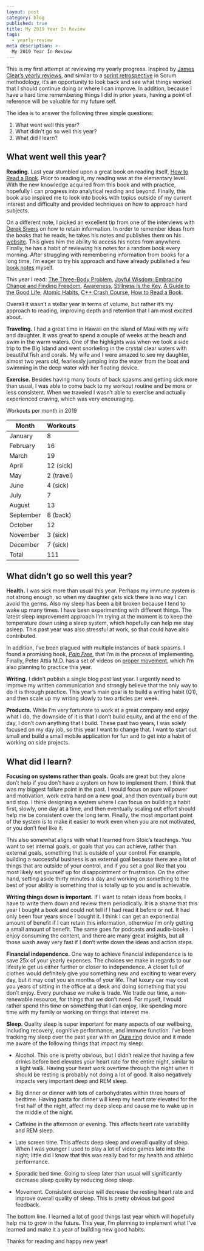 ```yaml
---
layout: post
category: blog
published: true
title: My 2019 Year In Review
tags:
  - yearly-review
meta description: >-
  My 2019 Year In Review
---
```

This is my first attempt at reviewing my yearly progress. Inspired by [James Clear’s yearly reviews](https://jamesclear.com/2019-annual-review), and similar to a [sprint retrospective](https://www.scrum.org/resources/what-is-a-sprint-retrospective) in Scrum methodology, it’s an opportunity to look back and see what things worked that I should continue doing or where I can improve. In addition, because I have a hard time remembering things I did in prior years, having a point of reference will be valuable for my future self.

The idea is to answer the following three simple questions:

1.  What went well this year?
2.  What didn't go so well this year?
3.  What did I learn?
    
## What went well this year?

**Reading.** Last year stumbled upon a great book on reading itself, [How to Read a Book](https://amzn.to/384X9NQ). Prior to reading it, my reading was at the elementary level. With the new knowledge acquired from this book and with practice, hopefully I can progress into analytical reading and beyond. Finally, this book also inspired me to look into books with topics outside of my current interest and difficulty and provided techniques on how to approach hard subjects.

On a different note, I picked an excellent tip from one of the interviews with [Derek Sivers](https://sivers.org/book) on how to retain information. In order to remember ideas from the books that he reads, he takes his notes and publishes them on his [website](https://sivers.org/book). This gives him the ability to access his notes from anywhere. Finally, he has a habit of reviewing his notes for a random book every morning. After struggling with remembering information from books for a long time, I’m eager to try his approach and have already published a few [book notes](https://books.maskalik.com/) myself.

This year I read: [The Three-Body Problem](https://amzn.to/2RhoYvg), [Joyful Wisdom: Embracing Change and Finding Freedom](https://amzn.to/382fM4U), [Awareness](https://amzn.to/382v2yB), [Stillness Is the Key](https://amzn.to/2u18XBJ), [A Guide to the Good Life](https://amzn.to/2FYTTaR), [Atomic Habits](https://amzn.to/3a99MZS), [C++ Crash Course](https://amzn.to/36SQohL), [How to Read a Book](https://amzn.to/384X9NQ).

Overall it wasn’t a stellar year in terms of volume, but rather it’s my approach to reading, improving depth and retention that I am most excited about.

**Traveling.** I had a great time in Hawaii on the island of Maui with my wife and daughter. It was great to spend a couple of weeks at the beach and swim in the warm waters. One of the highlights was when we took a side trip to the Big Island and went snorkeling in the crystal clear waters with beautiful fish and corals. My wife and I were amazed to see my daughter, almost two years old, fearlessly jumping into the water from the boat and swimming in the deep water with her floating device.

**Exercise.** Besides having many bouts of back spasms and getting sick more than usual, I was able to come back to my workout routine and be more or less consistent. When we traveled I wasn’t able to exercise and actually experienced craving, which was very encouraging.

Workouts per month in 2019

| Month     | Workouts   |
| --------- | ---------- |
| January   | 8          |
| February  | 16         |
| March     | 19         |
| April     | 12 (sick)  |
| May       | 2 (travel) |
| June      | 4 (sick)   |
| July      | 7          |
| August    | 13         |
| September | 8 (back)   |
| October   | 12         |
| November  | 3 (sick)   |
| December  | 7 (sick)   |
| Total     | 111        |


## What didn’t go so well this year?

**Health.** I was sick more than usual this year. Perhaps my immune system is not strong enough, so when my daughter gets sick there is no way I can avoid the germs. Also my sleep has been a bit broken because I tend to wake up many times. I have been experimenting with different things. The latest sleep improvement approach I’m trying at the moment is to keep the temperature down using a sleep system, which hopefully can help me stay asleep. This past year was also stressful at work, so that could have also contributed.

In addition, I’ve been plagued with multiple instances of back spasms. I found a promising book, *[Pain Free](https://amzn.to/2u3My6N)*, that I’m in the process of implementing. Finally, Peter Attia M.D. has a set of videos on [proper movement](https://peterattiamd.com/move-defines-live/), which I’m also planning to practice this year.

**Writing.** I didn’t publish a single blog post last year. I urgently need to improve my written communication and strongly believe that the only way to do it is through practice. This year’s main goal is to build a writing habit (Q1), and then scale up my writing slowly to two articles per week.

**Products.** While I’m very fortunate to work at a great company and enjoy what I do, the downside of it is that I don’t build equity, and at the end of the day, I don’t own anything that I build. These past two years, I was solely focused on my day job, so this year I want to change that. I want to start out small and build a small mobile application for fun and to get into a habit of working on side projects.

## What did I learn?

**Focusing on systems rather than goals.** Goals are great but they alone don’t help if you don’t have a system on how to implement them. I think that was my biggest failure point in the past. I would focus on pure willpower and motivation, work extra hard on a new goal, and then eventually burn out and stop. I think designing a system where I can focus on building a habit first, slowly, one day at a time, and then eventually scaling out effort should help me be consistent over the long term. Finally, the most important point of the system is to make it easier to work even when you are not motivated, or you don’t feel like it.

This also somewhat aligns with what I learned from Stoic’s teachings. You want to set internal goals, or goals that you can achieve, rather than external goals, something that is outside of your control. For example, building a successful business is an external goal because there are a lot of things that are outside of your control, and if you set a goal like that you most likely set yourself up for disappointment or frustration. On the other hand, setting aside thirty minutes a day and working on something to the best of your ability is something that is totally up to you and is achievable.

**Writing things down is important.** If I want to retain ideas from books, I have to write them down and review them periodically. It is a shame that this year I bought a book and could not tell if I had read it before or not. It had only been four years since I bought it. I think I can get an exponential amount of benefit if I can retain this information, otherwise I’m only getting a small amount of benefit. The same goes for podcasts and audio-books. I enjoy consuming the content, and there are many great insights, but all those wash away very fast if I don’t write down the ideas and action steps.

**Financial independence.** One way to achieve financial independence is to save 25x of your yearly expenses. The choices we make in regards to our lifestyle get us either further or closer to independence. A closet full of clothes would definitely give you something new and exciting to wear every day, but it may cost you six months of your life. That luxury car may cost you years of sitting in the office at a desk and doing something that you don’t enjoy. Every purchase we make is trade. We trade our time, a non-renewable resource, for things that we don’t need. For myself, I would rather spend this time on something that I can enjoy, like spending more time with my family or working on things that interest me.

**Sleep.** Quality sleep is super important for many aspects of our wellbeing, including recovery, cognitive performance, and immune function. I’ve been tracking my sleep over the past year with an [Oura ring](https://ouraring.com/) device and it made me aware of the following things that impact my sleep:

-   Alcohol. This one is pretty obvious, but I didn’t realize that having a few drinks before bed elevates your heart rate for the entire night, similar to a light walk. Having your heart work overtime through the night when it should be resting is probably not doing a lot of good. It also negatively impacts very important deep and REM sleep.
    
-   Big dinner or dinner with lots of carbohydrates within three hours of bedtime. Having pasta for dinner will keep my heart rate elevated for the first half of the night, affect my deep sleep and cause me to wake up in the middle of the night.
    
-   Caffeine in the afternoon or evening. This affects heart rate variability and REM sleep.
    
-   Late screen time. This affects deep sleep and overall quality of sleep. When I was younger I used to play a lot of video games late into the night; little did I know that this was really bad for my health and athletic performance.
    
-   Sporadic bed time. Going to sleep later than usual will significantly decrease sleep quality by reducing deep sleep.
    
-   Movement. Consistent exercise will decrease the resting heart rate and improve overall quality of sleep. This is pretty obvious but good feedback.
    

The bottom line. I learned a lot of good things last year which will hopefully help me to grow in the future. This year, I’m planning to implement what I’ve learned and make it a year of building new good habits.

Thanks for reading and happy new year!